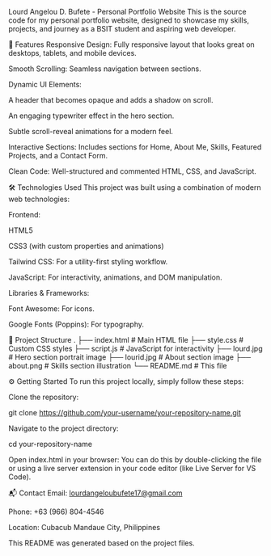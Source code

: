 Lourd Angelou D. Bufete - Personal Portfolio Website
This is the source code for my personal portfolio website, designed to showcase my skills, projects, and journey as a BSIT student and aspiring web developer.

🚀 Features
Responsive Design: Fully responsive layout that looks great on desktops, tablets, and mobile devices.

Smooth Scrolling: Seamless navigation between sections.

Dynamic UI Elements:

A header that becomes opaque and adds a shadow on scroll.

An engaging typewriter effect in the hero section.

Subtle scroll-reveal animations for a modern feel.

Interactive Sections: Includes sections for Home, About Me, Skills, Featured Projects, and a Contact Form.

Clean Code: Well-structured and commented HTML, CSS, and JavaScript.

🛠️ Technologies Used
This project was built using a combination of modern web technologies:

Frontend:

HTML5

CSS3 (with custom properties and animations)

Tailwind CSS: For a utility-first styling workflow.

JavaScript: For interactivity, animations, and DOM manipulation.

Libraries & Frameworks:

Font Awesome: For icons.

Google Fonts (Poppins): For typography.

📂 Project Structure
.
├── index.html         # Main HTML file
├── style.css          # Custom CSS styles
├── script.js          # JavaScript for interactivity
├── lourd.jpg          # Hero section portrait image
├── lourid.jpg         # About section image
├── about.png          # Skills section illustration
└── README.md          # This file

⚙️ Getting Started
To run this project locally, simply follow these steps:

Clone the repository:

git clone https://github.com/your-username/your-repository-name.git

Navigate to the project directory:

cd your-repository-name

Open index.html in your browser:
You can do this by double-clicking the file or using a live server extension in your code editor (like Live Server for VS Code).

📬 Contact
Email: lourdangeloubufete17@gmail.com

Phone: +63 (966) 804-4546

Location: Cubacub Mandaue City, Philippines

This README was generated based on the project files.